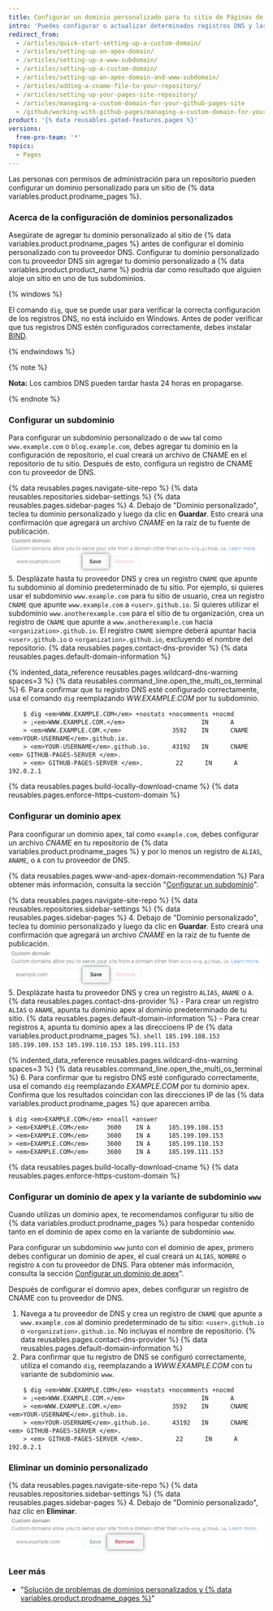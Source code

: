 ```yaml
---
title: Configurar un dominio personalizado para tu sitio de Páginas de GitHub
intro: 'Puedes configurar o actualizar determinados registros DNS y las configuraciones de tu repositorio para que apunten el dominio predeterminado de tu sitio de {% data variables.product.prodname_pages %} a un dominio personalizado.'
redirect_from:
  - /articles/quick-start-setting-up-a-custom-domain/
  - /articles/setting-up-an-apex-domain/
  - /articles/setting-up-a-www-subdomain/
  - /articles/setting-up-a-custom-domain/
  - /articles/setting-up-an-apex-domain-and-www-subdomain/
  - /articles/adding-a-cname-file-to-your-repository/
  - /articles/setting-up-your-pages-site-repository/
  - /articles/managing-a-custom-domain-for-your-github-pages-site
  - /github/working-with-github-pages/managing-a-custom-domain-for-your-github-pages-site
product: '{% data reusables.gated-features.pages %}'
versions:
  free-pro-team: '*'
topics:
  - Pages
---
```


Las personas con permisos de administración para un repositorio pueden configurar un dominio personalizado para un sitio de {% data variables.product.prodname_pages %}.

### Acerca de la configuración de dominios personalizados

Asegúrate de agregar tu dominio personalizado al sitio de {% data variables.product.prodname_pages %} antes de configurar el dominio personalizado con tu proveedor DNS. Configurar tu dominio personalizado con tu proveedor DNS sin agregar tu dominio personalizado a {% data variables.product.product_name %} podría dar como resultado que alguien aloje un sitio en uno de tus subdominios.

{% windows %}

El comando `dig`, que se puede usar para verificar la correcta configuración de los registros DNS, no está incluido en Windows. Antes de poder verificar que tus registros DNS estén configurados correctamente, debes instalar [BIND](https://www.isc.org/bind/).

{% endwindows %}

{% note %}

**Nota:** Los cambios DNS pueden tardar hasta 24 horas en propagarse.

{% endnote %}

### Configurar un subdominio

Para configurar un subdominio personalizado o de `www` tal como `www.example.com` o `blog.example.com`, debes agregar tu dominio en la configuración de repositorio, el cual creará un archivo de CNAME en el repositorio de tu sitio. Después de esto, configura un registro de CNAME con tu proveedor de DNS.

{% data reusables.pages.navigate-site-repo %}
{% data reusables.repositories.sidebar-settings %}
{% data reusables.pages.sidebar-pages %}
4. Debajo de "Dominio personalizado", teclea tu dominio personalizado y luego da clic en **Guardar**. Esto creará una confirmación que agregará un archivo _CNAME_ en la raíz de tu fuente de publicación. ![Botón de guardar dominio personalizado](/assets/images/help/pages/save-custom-subdomain.png)
5. Desplázate hasta tu proveedor DNS y crea un registro `CNAME` que apunte tu subdominio al dominio predeterminado de tu sitio. Por ejemplo, si quieres usar el subdominio `www.example.com` para tu sitio de usuario, crea un registro `CNAME` que apunte `www.example.com` a `<user>.github.io`. Si quieres utilizar el subdominio `www.anotherexample.com` para el sitio de tu organización, crea un registro de `CNAME` que apunte a `www.anotherexample.com` hacia `<organization>.github.io`. El registro `CNAME` siempre deberá apuntar hacia `<user>.github.io` o `<organization>.github.io`, excluyendo el nombre del repositorio. {% data reusables.pages.contact-dns-provider %} {% data reusables.pages.default-domain-information %}

{% indented_data_reference reusables.pages.wildcard-dns-warning spaces=3 %}
{% data reusables.command_line.open_the_multi_os_terminal %}
6. Para confirmar que tu registro DNS esté configurado correctamente, usa el comando `dig` reemplazando _WW.EXAMPLE.COM_ por tu subdominio.
```shell
    $ dig <em>WWW.EXAMPLE.COM</em> +nostats +nocomments +nocmd
    > ;<em>WWW.EXAMPLE.COM.</em>                     IN      A
    > <em>WWW.EXAMPLE.COM.</em>              3592    IN      CNAME   <em>YOUR-USERNAME</em>.github.io.
    > <em>YOUR-USERNAME</em>.github.io.      43192   IN      CNAME   <em> GITHUB-PAGES-SERVER </em>.
    > <em> GITHUB-PAGES-SERVER </em>.         22      IN      A       192.0.2.1
```
{% data reusables.pages.build-locally-download-cname %}
{% data reusables.pages.enforce-https-custom-domain %}

### Configurar un dominio apex

Para coonfigurar un dominio apex, tal como `example.com`, debes configurar un archivo _CNAME_ en tu repositorio de {% data variables.product.prodname_pages %} y por lo menos un registro de `ALIAS`, `ANAME`, o `A`  con tu proveedor de DNS.

{% data reusables.pages.www-and-apex-domain-recommendation %} Para obtener más información, consulta la sección "[Configurar un subdominio](#configuring-a-subdomain)".

{% data reusables.pages.navigate-site-repo %}
{% data reusables.repositories.sidebar-settings %}
{% data reusables.pages.sidebar-pages %}
4. Debajo de "Dominio personalizado", teclea tu dominio personalizado y luego da clic en **Guardar**. Esto creará una confirmación que agregará un archivo _CNAME_ en la raíz de tu fuente de publicación. ![Botón de guardar dominio personalizado](/assets/images/help/pages/save-custom-apex-domain.png)
5. Desplázate hasta tu proveedor DNS y crea un registro `ALIAS`, `ANAME` o `A`. {% data reusables.pages.contact-dns-provider %}
    - Para crear un registro `ALIAS` o `ANAME`, apunta tu dominio apex al dominio predeterminado de tu sitio. {% data reusables.pages.default-domain-information %}
    - Para crear registros `A`, apunta tu dominio apex a las direccioens IP de {% data variables.product.prodname_pages %}.
      ```shell
      185.199.108.153
      185.199.109.153
      185.199.110.153
      185.199.111.153
      ```

{% indented_data_reference reusables.pages.wildcard-dns-warning spaces=3 %}
{% data reusables.command_line.open_the_multi_os_terminal %}
6. Para confirmar que tu registro DNS esté configurado correctamente, usa el comando `dig` reemplazando _EXAMPLE.COM_ por tu dominio apex. Confirma que los resultados coincidan con las direcciones IP de las {% data variables.product.prodname_pages %} que aparecen arriba.
  ```shell
  $ dig <em>EXAMPLE.COM</em> +noall +answer
  > <em>EXAMPLE.COM</em>     3600    IN A     185.199.108.153
  > <em>EXAMPLE.COM</em>     3600    IN A     185.199.109.153
  > <em>EXAMPLE.COM</em>     3600    IN A     185.199.110.153
  > <em>EXAMPLE.COM</em>     3600    IN A     185.199.111.153
  ```
{% data reusables.pages.build-locally-download-cname %}
{% data reusables.pages.enforce-https-custom-domain %}

### Configurar un dominio de apex y la variante de subdominio `www`

Cuando utilizas un dominio apex, te recomendamos configurar tu sitio de {% data variables.product.prodname_pages %} para hospedar contenido tanto en el dominio de apex como en la variante de subdominio `www`.

Para configurar un subdominio `www` junto con el dominio de apex, primero debes configurar un dominio de apex, el cual creará un `ALIAS`, `NOMBRE` o registro `A` con tu proveedor de DNS. Para obtener más información, consulta la sección [Configurar un dominio de apex](#configuring-an-apex-domain)".

Después de configurar el domnio apex, debes configurar un registro de CNAME con tu proveedor de DNS.

1. Navega a tu proveedor de DNS y crea un registro de `CNAME` que apunte a `www.example.com` al dominio predeterminado de tu sitio: `<user>.github.io` o `<organization>.github.io`. No incluyas el nombre de repositorio. {% data reusables.pages.contact-dns-provider %} {% data reusables.pages.default-domain-information %}
2. Para confirmar que tu registro de DNS se configuró correctamente, utiliza el comando `dig`, reemplazando a _WWW.EXAMPLE.COM_ con tu variante de subdominio `www`.
```shell
    $ dig <em>WWW.EXAMPLE.COM</em> +nostats +nocomments +nocmd
    > ;<em>WWW.EXAMPLE.COM.</em>                     IN      A
    > <em>WWW.EXAMPLE.COM.</em>              3592    IN      CNAME   <em>YOUR-USERNAME</em>.github.io.
    > <em>YOUR-USERNAME</em>.github.io.      43192   IN      CNAME   <em> GITHUB-PAGES-SERVER </em>.
    > <em> GITHUB-PAGES-SERVER </em>.         22      IN      A       192.0.2.1
```
### Eliminar un dominio personalizado

{% data reusables.pages.navigate-site-repo %}
{% data reusables.repositories.sidebar-settings %}
{% data reusables.pages.sidebar-pages %}
4. Debajo de "Dominio personalizado", haz clic en **Eliminar**. ![Botón de guardar dominio personalizado](/assets/images/help/pages/remove-custom-domain.png)

### Leer más

- "[Solución de problemas de dominios personalizados y {% data variables.product.prodname_pages %}](/articles/troubleshooting-custom-domains-and-github-pages)"
